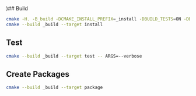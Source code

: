 )## Build
```sh
cmake -H. -B_build -DCMAKE_INSTALL_PREFIX=_install -DBUILD_TESTS=ON -DBUILD_EXAMPLES=ON -DCPACK_GENERATOR="TGZ"
cmake --build _build --target install
```

## Test
```sh
cmake --build _build --target test -- ARGS=--verbose
```

## Create Packages
```sh
cmake --build _build --target package
```
